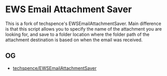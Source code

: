 
# EWS Email Attachment Saver
This is a fork of techspence's EWSEmailAttachmentSaver. Main difference is that this script allows you to specify the name of the attachment you are looking for, and save to a folder location where the folder path of the attachment destination is based on when the email was received.

## OG
- [techspence/EWSEmailAttachmentSaver](https://github.com/techspence/EWSEmailAttachmentSaver)
